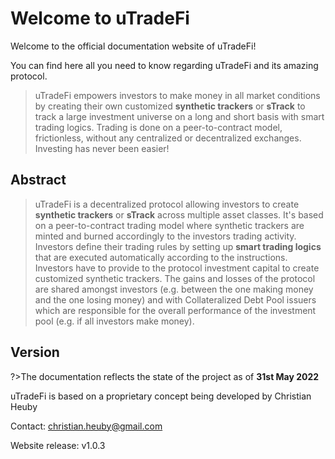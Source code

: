 # Welcome to uTradeFi

Welcome to the official documentation website of uTradeFi!

You can find here all you need to know regarding uTradeFi and its amazing protocol.

>uTradeFi empowers investors to make money in all market conditions by creating their own customized **synthetic trackers** or **sTrack** to track a large investment universe on a long and short basis with smart trading logics. Trading is done on a peer-to-contract model, frictionless, without any centralized or decentralized exchanges.
Investing has never been easier!

## Abstract

>uTradeFi is a decentralized protocol allowing investors to create **synthetic trackers** or **sTrack** across multiple asset classes. It's based on a peer-to-contract trading model where synthetic trackers are minted and burned accordingly to the investors trading activity. Investors define their trading rules by setting up **smart trading logics** that are executed automatically according to the instructions. Investors have to provide to the protocol investment capital to create customized synthetic trackers. The gains and losses of the protocol are shared amongst investors (e.g. between the one making money and the one losing money) and with Collateralized Debt Pool issuers which are responsible for the overall performance of the investment pool (e.g. if all investors make money).

## Version

?>The documentation reflects the state of the project as of **31st May 2022**

uTradeFi is based on a proprietary concept being developed by Christian Heuby

Contact: christian.heuby@gmail.com

Website release: v1.0.3
